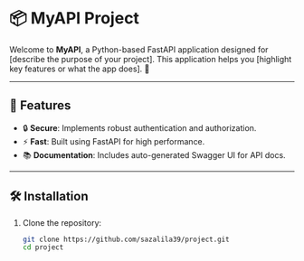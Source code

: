 # 📦 MyAPI Project

Welcome to **MyAPI**, a Python-based FastAPI application designed for [describe the purpose of your project]. This application helps you [highlight key 
features or what the app does]. 🚀

---

## 🌟 Features
- 🔒 **Secure**: Implements robust authentication and authorization.
- ⚡ **Fast**: Built using FastAPI for high performance.
- 📚 **Documentation**: Includes auto-generated Swagger UI for API docs.

---

## 🛠 Installation

1. Clone the repository:
   ```bash
   git clone https://github.com/sazalila39/project.git
   cd project






